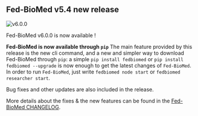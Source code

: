 ## Fed-BioMed v5.4 new release

![v6.0.0](../assets/img/v6.0.png#img-centered-sm)

Fed-BioMed v6.0.0 is now available !

**Fed-BioMed is now available through `pip`**
The main feature provided by this release is the new cli command, and a new and simpler way to download Fed-BioMed through `pip`: a simple `pip install fedbiomed` or `pip install fedbiomed --upgrade` is now enough to get the latest changes of `Fed-BioMed`.
In order to run `Fed-BioMed`, just write `fedbiomed node start` or `fedbiomed researcher start`.

Bug fixes and other updates are also included in the release.

More details about the fixes & the new features can be found in the [Fed-BioMed CHANGELOG](https://github.com/fedbiomed/fedbiomed/blob/v6.0.0/CHANGELOG.md).
